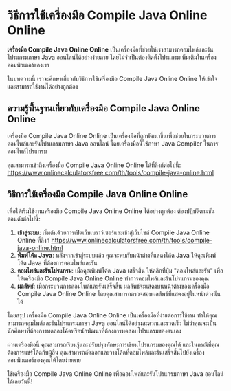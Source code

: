 วิธีการใช้เครื่องมือ Compile Java Online Online
===============================================

**เครื่องมือ Compile Java Online Online** เป็นเครื่องมือที่ช่วยให้เราสามารถคอมไพล์และรันโปรแกรมภาษา Java ออนไลน์ได้อย่างง่ายดาย โดยไม่จำเป็นต้องติดตั้งโปรแกรมเพิ่มเติมในเครื่องคอมพิวเตอร์ของเรา

ในบทความนี้ เราจะศึกษาเกี่ยวกับวิธีการใช้เครื่องมือ Compile Java Online Online ให้เข้าใจและสามารถใช้งานได้อย่างถูกต้อง

ความรู้พื้นฐานเกี่ยวกับเครื่องมือ Compile Java Online Online
------------------------------------------------------------

เครื่องมือ Compile Java Online Online เป็นเครื่องมือที่ถูกพัฒนาขึ้นเพื่อช่วยในกระบวนการคอมไพล์และรันโปรแกรมภาษา Java ออนไลน์ โดยเครื่องมือนี้ใช้ภาษา Java Compiler ในการคอมไพล์โปรแกรม

คุณสามารถเข้าถึงเครื่องมือ Compile Java Online Online ได้ที่ลิงก์ต่อไปนี้: <https://www.onlinecalculatorsfree.com/th/tools/compile-java-online.html>

วิธีการใช้เครื่องมือ Compile Java Online Online
-----------------------------------------------

เพื่อให้เริ่มใช้งานเครื่องมือ Compile Java Online Online ได้อย่างถูกต้อง ต้องปฏิบัติตามขั้นตอนดังต่อไปนี้:

1. **เข้าสู่ระบบ**: เริ่มต้นด้วยการเปิดเว็บเบราว์เซอร์และเข้าสู่เว็บไซต์ Compile Java Online Online ที่ลิงก์ <https://www.onlinecalculatorsfree.com/th/tools/compile-java-online.html>
2. **พิมพ์โค้ด Java**: หลังจากเข้าสู่ระบบแล้ว คุณจะพบกับหน้าต่างที่แสดงโค้ด Java ให้คุณพิมพ์โค้ด Java ที่ต้องการคอมไพล์และรัน
3. **คอมไพล์และรันโปรแกรม**: เมื่อคุณพิมพ์โค้ด Java เสร็จสิ้น ให้คลิกที่ปุ่ม "คอมไพล์และรัน" เพื่อให้เครื่องมือ Compile Java Online Online ทำการคอมไพล์และรันโปรแกรมของคุณ
4. **ผลลัพธ์**: เมื่อกระบวนการคอมไพล์และรันเสร็จสิ้น ผลลัพธ์จะแสดงบนหน้าต่างของเครื่องมือ Compile Java Online Online โดยคุณสามารถตรวจสอบผลลัพธ์ที่แสดงอยู่ในหน้าต่างนั้นได้

โดยสรุป เครื่องมือ Compile Java Online Online เป็นเครื่องมือที่ง่ายต่อการใช้งาน ทำให้คุณสามารถคอมไพล์และรันโปรแกรมภาษา Java ออนไลน์ได้อย่างสะดวกและรวดเร็ว ไม่ว่าคุณจะเป็นนักศึกษาที่ต้องการทดลองโค้ดหรือนักพัฒนาที่ต้องการทดสอบโปรแกรมของตนเอง

ผ่านเครื่องมือนี้ คุณสามารถเรียนรู้และปรับปรุงทักษะการเขียนโปรแกรมของคุณได้ และในกรณีที่คุณต้องการแชร์โค้ดกับผู้อื่น คุณสามารถคัดลอกและวางโค้ดที่คอมไพล์และรันเสร็จสิ้นไปยังเครื่องคอมพิวเตอร์ของคุณได้โดยง่ายดาย

ใช้เครื่องมือ Compile Java Online Online เพื่อคอมไพล์และรันโปรแกรมภาษา Java ออนไลน์ได้เลยวันนี้!